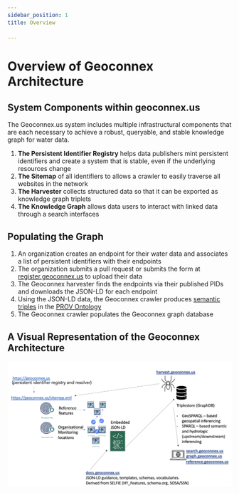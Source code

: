 ```yaml
---
sidebar_position: 1
title: Overview

---
```


# Overview of Geoconnex Architecture

## System Components within geoconnex.us

The Geoconnex.us system includes multiple infrastructural components that are each necessary to achieve a robust, queryable, and stable knowledge graph for water data.

1. **The Persistent Identifier Registry** helps data publishers mint persistent identifiers and create a system that is stable, even if the underlying resources change
2. **The Sitemap** of all identifiers to allows a crawler to easily traverse all websites in the network
3. **The Harvester** collects structured data so that it can be exported as knowledge graph triplets
4. **The Knowledge Graph** allows data users to interact with linked data through a search interfaces

## Populating the Graph


1. An organization creates an endpoint for their water data and associates a list of persistent identifiers with their endpoints
2. The organization submits a pull request or submits the form at [register.geoconnex.us](https://register.geoconnex.us/) to upload their data
3. The Geoconnex harvester finds the endpoints via their published PIDs and downloads the JSON-LD for each endpoint
4. Using the JSON-LD data, the Geoconnex crawler produces [semantic triples](https://en.wikipedia.org/wiki/Semantic_triple) in the [PROV Ontology](https://www.w3.org/TR/prov-o/) 
5. The Geoconnex crawler populates the Geoconnex graph database

## A Visual Representation of the Geoconnex Architecture
![architecture diagram of the Geoconnex technical architecture showing the relationship of the reference features to the persistent identifiers and harvester](./assets/bigpicture.png)